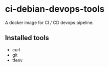 # ci-debian-devops-tools
A docker image for CI / CD devops pipeline.

## Installed tools

* curl
* git
* tfenv
